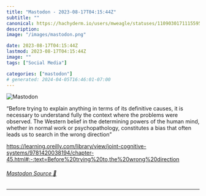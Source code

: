 ```yaml
---
title: "Mastodon - 2023-08-17T04:15:44Z"
subtitle: ""
canonical: https://hachyderm.io/users/mweagle/statuses/110903017111559510
description:
image: "/images/mastodon.png"

date: 2023-08-17T04:15:44Z
lastmod: 2023-08-17T04:15:44Z
image: ""
tags: ["Social Media"]

categories: ["mastodon"]
# generated: 2024-04-05T16:46:01-07:00
---
```

![Mastodon](/images/mastodon.png)

<p>“Before trying to explain anything in terms of its definitive causes, it is necessary to understand fully the context where the problems were  observed.  The Western belief in the determining powers of the human mind, whether in normal  work or psychopathology, constitutes a bias that often leads us to search in the wrong direction”</p><p><a href="https://learning.oreilly.com/library/view/joint-cognitive-systems/9781420038194/chapter-45.html#:-:text=Before%20trying%20to,the%20wrong%20direction" target="_blank" rel="nofollow noopener noreferrer" translate="no"><span class="invisible">https://</span><span class="ellipsis">learning.oreilly.com/library/v</span><span class="invisible">iew/joint-cognitive-systems/9781420038194/chapter-45.html#:-:text=Before%20trying%20to,the%20wrong%20direction</span></a></p>


###### [Mastodon Source 🐘](https://hachyderm.io/@mweagle/110903017111559510)

___
